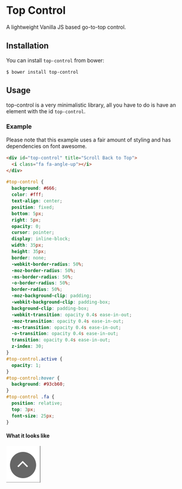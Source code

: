 # Top Control
A lightweight Vanilla JS based go-to-top control.

## Installation
You can install `top-control` from bower:

```
$ bower install top-control
```

## Usage
top-control is a very minimalistic library, all you have to do is have an element with the id `top-control`.

### Example
Please note that this example uses a fair amount of styling and has dependencies on font awesome.

```html
<div id="top-control" title="Scroll Back to Top">
  <i class="fa fa-angle-up"></i>
</div>
```

```css
#top-control {
  background: #666;
  color: #fff;
  text-align: center;
  position: fixed;
  bottom: 5px;
  right: 5px;
  opacity: 0;
  cursor: pointer;
  display: inline-block;
  width: 35px;
  height: 35px;
  border: none;
  -webkit-border-radius: 50%;
  -moz-border-radius: 50%;
  -ms-border-radius: 50%;
  -o-border-radius: 50%;
  border-radius: 50%;
  -moz-background-clip: padding;
  -webkit-background-clip: padding-box;
  background-clip: padding-box;
  -webkit-transition: opacity 0.4s ease-in-out;
  -moz-transition: opacity 0.4s ease-in-out;
  -ms-transition: opacity 0.4s ease-in-out;
  -o-transition: opacity 0.4s ease-in-out;
  transition: opacity 0.4s ease-in-out;
  z-index: 30;
}
#top-control.active {
  opacity: 1;
}
#top-control:hover {
  background: #93cb60;
}
#top-control .fa {
  position: relative;
  top: 3px;
  font-size: 25px;
}
```

#### What it looks like
![Example Image](/example/img.png?raw=true)
